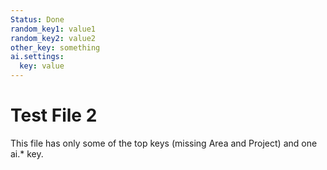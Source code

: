 ```yaml
---
Status: Done
random_key1: value1
random_key2: value2
other_key: something
ai.settings:
  key: value
---
```

# Test File 2
This file has only some of the top keys (missing Area and Project) and one ai.* key.
